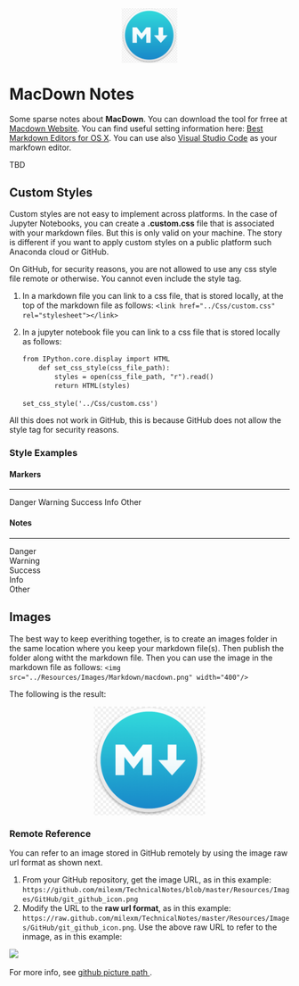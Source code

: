 <link href="../Css/custom.css" rel="stylesheet"></link> 
<div align="center">
<img src="../Resources/Images/Markdown/macdown.png" align="center" width="100"/>
</div>

# MacDown Notes

Some sparse notes about **MacDown**.
You can download the tool for frree at [Macdown Website](http://macdown.uranusjr.com 'Title').
You can find useful setting information here: [Best Markdown Editors for OS X](https://www.raywenderlich.com/119949/top-five-markdown-editors).
You can use also [Visual Studio Code](https://code.visualstudio.com/download) as your markfown editor.

TBD

## Custom Styles

Custom styles are not easy to implement across platforms. In the case of Jupyter Notebooks, you can create a **.custom.css** file that is associated with your markdown files. But this is only valid on your machine.
The story is different if you want to apply custom styles on a public platform such Anaconda cloud or GitHub.

On GitHub, for security reasons, you are not allowed to use any css style file remote or otherwise. You cannot even include the style tag.

1.  In a markdown file you can link to a css file, that is stored locally, at the top of the markdown file as follows:
    `<link href="../Css/custom.css" rel="stylesheet"></link>`
1.  In a jupyter notebook file you can link to a css file that is stored locally as follows:

        from IPython.core.display import HTML
        	def set_css_style(css_file_path):
        		styles = open(css_file_path, "r").read()
        		return HTML(styles)

        set_css_style('../Css/custom.css')

<div class="danger">All this does not work in GitHub, this is because GitHub does not allow the style tag for security reasons. </div>

### Style Examples

#### Markers

---

<span class="m_danger">Danger</span>
<span class="m_warning">Warning</span>
<span class="m_success">Success</span>
<span class="m_info">Info</span>
<span class="m_other">Other</span>

#### Notes

---

<div class="danger">Danger</div>
<div class="warning">Warning</div>
<div class="success">Success</div>
<div class="info">Info</div>
<div class="other">Other</div>

## Images

The best way to keep everithing together, is to create an images folder in the same location where you keep your markdown file(s). Then publish the folder along witht the markdown file.
Then you can use the image in the markdown file as follows:
`<img src="../Resources/Images/Markdown/macdown.png" width="400"/>`

The following is the result:

<div align="center">
<img src="../Resources/Images/Markdown/macdown.png" align="center" width="200"/>
</div>

### Remote Reference

You can refer to an image stored in GitHub remotely by using the image raw url format as shown next.

1. From your GitHub repository, get the image URL, as in this example: `https://github.com/milexm/TechnicalNotes/blob/master/Resources/Images/GitHub/git_github_icon.png`
1. Modify the URL to the **raw url format**, as in this example: `https://raw.github.com/milexm/TechnicalNotes/master/Resources/Images/GitHub/git_github_icon.png`.
   Use the above raw URL to refer to the inmage, as in this example:

<img src="https://raw.github.com/milexm/TechnicalNotes/master/Resources/Images/GitHub/git_github_icon.png"/>

For more info, see [github picture path
](https://stackoverflow.com/questions/10935763/github-picture-path).
